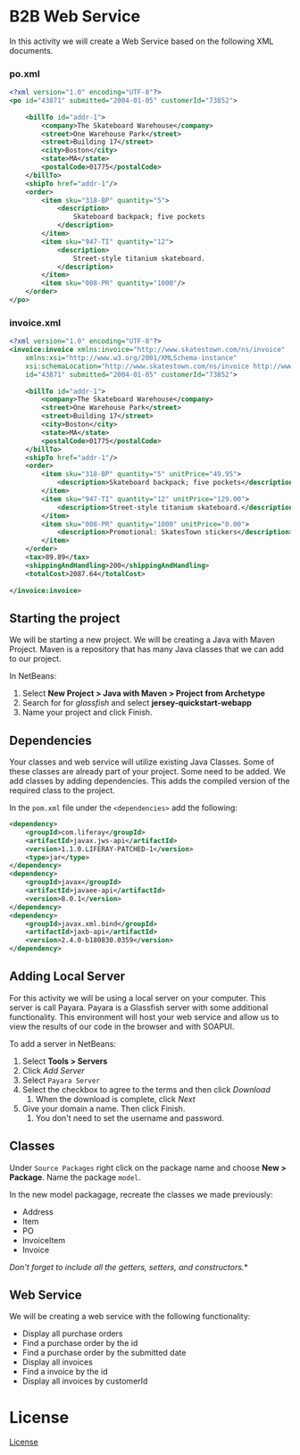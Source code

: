 # B2B Web Service

In this activity we will create a Web Service based on the following XML documents.

### po.xml

```xml
<?xml version="1.0" encoding="UTF-8"?>
<po id="43871" submitted="2004-01-05" customerId="73852">
	
	<billTo id="addr-1">
		<company>The Skateboard Warehouse</company>
		<street>One Warehouse Park</street>
		<street>Building 17</street>
		<city>Boston</city>
		<state>MA</state>
		<postalCode>01775</postalCode>
	</billTo>
	<shipTo href="addr-1"/>
	<order>
		<item sku="318-BP" quantity="5">
			<description>
				Skateboard backpack; five pockets
			</description>
		</item>
		<item sku="947-TI" quantity="12">
			<description>
				Street-style titanium skateboard.
			</description>
		</item>
		<item sku="008-PR" quantity="1000"/>
	</order>
</po>
```

### invoice.xml

```xml
<?xml version="1.0" encoding="UTF-8"?>
<invoice:invoice xmlns:invoice="http://www.skatestown.com/ns/invoice"
	xmlns:xsi="http://www.w3.org/2001/XMLSchema-instance"
	xsi:schemaLocation="http://www.skatestown.com/ns/invoice http://www.skatestown.com/schema/invoice.xsd" 
	id="43871" submitted="2004-01-05" customerId="73852">
	
	<billTo id="addr-1">
		<company>The Skateboard Warehouse</company>
		<street>One Warehouse Park</street>
		<street>Building 17</street>
		<city>Boston</city>
		<state>MA</state>
		<postalCode>01775</postalCode>
	</billTo>
	<shipTo href="addr-1"/>
	<order>
		<item sku="318-BP" quantity="5" unitPrice="49.95">
			<description>Skateboard backpack; five pockets</description>
		</item>
		<item sku="947-TI" quantity="12" unitPrice="129.00">
			<description>Street-style titanium skateboard.</description>
		</item>
		<item sku="008-PR" quantity="1000" unitPrice="0.00">
			<description>Promotional: SkatesTown stickers</description>
		</item>
	</order>
	<tax>89.89</tax>
	<shippingAndHandling>200</shippingAndHandling>
	<totalCost>2087.64</totalCost>
	
</invoice:invoice>
```

## Starting the project

We will be starting a new project. We will be creating a Java with Maven Project. Maven is a repository that has many Java classes that we can add to our project.

In NetBeans:
1. Select **New Project > Java with Maven > Project from Archetype**
1. Search for for *glassfish* and select **jersey-quickstart-webapp**
1. Name your project and click Finish.

## Dependencies

Your classes and web service will utilize existing Java Classes. Some of these classes are already part of your project. Some need to be added. We add classes by adding dependencies. This adds the compiled version of the required class to the project. 

In the `pom.xml` file under the `<dependencies>` add the following:

```xml
<dependency>
	<groupId>com.liferay</groupId>
	<artifactId>javax.jws-api</artifactId>
	<version>1.1.0.LIFERAY-PATCHED-1</version>
	<type>jar</type>
</dependency>
<dependency>
	<groupId>javax</groupId>
	<artifactId>javaee-api</artifactId>
	<version>8.0.1</version>
</dependency>
<dependency>
	<groupId>javax.xml.bind</groupId>
	<artifactId>jaxb-api</artifactId>
	<version>2.4.0-b180830.0359</version>
</dependency>
```
 
## Adding Local Server

For this activity we will be using a local server on your computer. This server is call Payara. Payara is a Glassfish server with some additional functionality. This environment will host your web service and allow us to view the results of our code in the browser and with SOAPUI.

To add a server in NetBeans:
1. Select **Tools > Servers**
1. Click *Add Server*
1. Select `Payara Server`
1. Select the checkbox to agree to the terms and then click *Download*
	1. When the download is complete, click *Next*
1. Give your domain a name. Then click Finish.
	1. You don't need to set the username and password.

## Classes

Under `Source Packages` right click on the package name and choose **New > Package**. Name the package `model`.

In the new model packagage, recreate the classes we made previously:
- Address
- Item
- PO
- InvoiceItem
- Invoice

*Don't forget to include all the getters, setters, and constructors.**

## Web Service

We will be creating a web service with the following functionality:
- Display all purchase orders
- Find a purchase order by the id
- Find a purchase order by the submitted date
- Display all invoices
- Find a invoice by the id
- Display all invoices by customerId

# License

[License](LICENSE)
